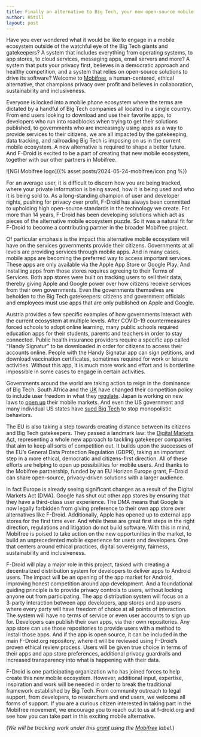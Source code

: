 ```yaml
---
title: Finally an alternative to Big Tech, your new open-source mobile ecosystem - Mobifree
author: HStill
layout: post
---
```


Have you ever wondered what it would be like to engage in a mobile ecosystem outside of the watchful eye of the Big Tech giants and gatekeepers? A system that includes everything from operating systems, to app stores, to cloud services, messaging apps, email servers and more? A system that puts your privacy first, believes in a democratic approach and healthy competition, and a system that relies on open-source solutions to drive its software? Welcome to [Mobifree](https://mobifree.org/), a human-centered, ethical alternative, that champions privacy over profit and believes in collaboration, sustainability and inclusiveness.

Everyone is locked into a mobile phone ecosystem where the terms are dictated by a handful of Big Tech companies all located in a single country.  From end users looking to download and use their favorite apps, to developers who run into roadblocks when trying to get their solutions published, to governments who are increasingly using apps as a way to provide services to their citizens, we are all impacted by the gatekeeping, data tracking, and railroading Big Tech is imposing on us in the current mobile ecosystem. A new alternative is required to shape a better future. And F-Droid is excited to be a part of creating that new mobile ecosystem, together with our other partners in Mobifree.

![NGI Mobifree logo]({% asset posts/2024-05-24-mobifree/icon.png %})

For an average user, it is difficult to discern how you are being tracked, where your private information is being saved, how it is being used and who it is being sold to. As a long-standing champion of user and developer rights, pushing for privacy over profit, F-Droid has always been committed to upholding high open-source standards in the technology we create. For more than 14 years, F-Droid has been developing solutions which act as pieces of the alternative mobile ecosystem puzzle. So it was a natural fit for F-Droid to become a contributing partner in the broader Mobifree project.

Of particular emphasis is the impact this alternative mobile ecosystem will have on the services governments provide their citizens. Governments at all levels are providing services through mobile apps. And in many cases, mobile apps are becoming the preferred way to access important services. These apps are only available via the Apple App Store or Google Play. And installing apps from those stores requires agreeing to their Terms of Services. Both app stores were built on tracking users to sell their data, thereby giving Apple and Google power over how citizens receive services from their own governments. Even the governments themselves are beholden to the Big Tech gatekeepers: citizens and government officials and employees must use apps that are only published on Apple and Google.

Austria provides a few specific examples of how governments interact with the current ecosystem at multiple levels. After COVID-19 countermeasures forced schools to adopt online learning, many public schools required education apps for their students, parents and teachers in order to stay connected. Public health insurance providers require a specific app called “Handy Signatur” to be downloaded in order for citizens to access their accounts online. People with the Handy Signatur app can sign petitions, and download vaccination certificates, sometimes required for work or leisure activities. Without this app, it is much more work and effort and is borderline impossible in some cases to engage in certain activities.

Governments around the world are taking action to reign in the dominance of Big Tech. South Africa and the [UK](https://theplatformlaw.blog/2021/12/17/the-interim-report-of-the-cmas-market-study-on-mobile-ecosystems-a-great-piece-of-work/) have changed their competition policy to include user freedom in what they [regulate](https://www.theverge.com/2024/5/24/24164204/uk-dmcc-law-big-tech-regulation).  Japan is working on new laws to [open up](https://content.clearygottlieb.com/antitrust/digital-markets-regulation-handbook/japan/index.html) their mobile markets. And even the US government and many individual US states have [sued Big Tech](https://www.npr.org/2023/12/19/1220202154/google-to-pay-700-million-in-case-over-whether-its-app-store-is-an-illegal-monop) to stop monopolistic behaviors.

The EU is also taking a step towards creating distance between its citizens and Big Tech gatekeepers. They passed a landmark law: the [Digital Markets Act](https://en.wikipedia.org/wiki/Digital_Markets_Act), representing a whole new approach to tackling gatekeeper companies that aim to keep all sorts of competition out.  It builds upon the successes of the EU’s General Data Protection Regulation (GDPR), taking an important step in a more ethical, democratic and citizens-first direction.  All of these efforts are helping to open up possibilities for mobile users. And thanks to the Mobifree partnership, funded by an EU Horizon Europe grant, F-Droid can share open-source, privacy-driven solutions with a larger audience.

In fact Europe is already seeing significant changes as a result of the Digital Markets Act (DMA). Google has shut out other app stores by ensuring that they have a third-class user experience. The DMA means that Google is now legally forbidden from giving preference to their own app store over alternatives like F-Droid.  Additionally, Apple has opened up to external app stores for the first time ever.  And while these are great first steps in the right direction, regulations and litigation do not build software. With this in mind, Mobifree is poised to take action on the new opportunities in the market, to build an unprecedented mobile experience for users and developers. One that centers around ethical practices, digital sovereignty, fairness, sustainability and inclusiveness.

F-Droid will play a major role in this project, tasked with creating a decentralized distribution system for developers to deliver apps to Android users. The impact will be an opening of the app market for Android, improving honest competition around app development. And a foundational guiding principle is to provide privacy controls to users, without locking anyone out from participating. The app distribution system will focus on a 3-party interaction between app developers, app stores and app users where every party will have freedom of choice at all points of interaction. The system will have no terms of service or even user accounts to sign up for. Developers can publish their own apps, via their own repositories. Any app store can use those repositories to provide users with a method to install those apps. And if the app is open source, it can be included in the main F-Droid.org repository, where it will be reviewed using F-Droid’s proven ethical review process. Users will be given true choice in terms of their apps and app store preferences, additional privacy guardrails and increased transparency into what is happening with their data.

F-Droid is one participating organization who has joined forces to help create this new mobile ecosystem. However, additional input, expertise, inspiration and work will be needed in order to break the traditional framework established by Big Tech. From community outreach to legal support, from developers, to researchers and end users, we welcome all forms of support. If you are a curious citizen interested in taking part in the Mobifree movement, we encourage you to reach out to us at f-droid.org and see how you can take part in this exciting mobile alternative.

(_We will be tracking work under this [grant](https://cordis.europa.eu/project/id/101135795) using the [Mobifree](https://gitlab.com/groups/fdroid/-/issues/?sort=updated_desc&state=all&label_name%5B%5D=Mobifree) label._)
